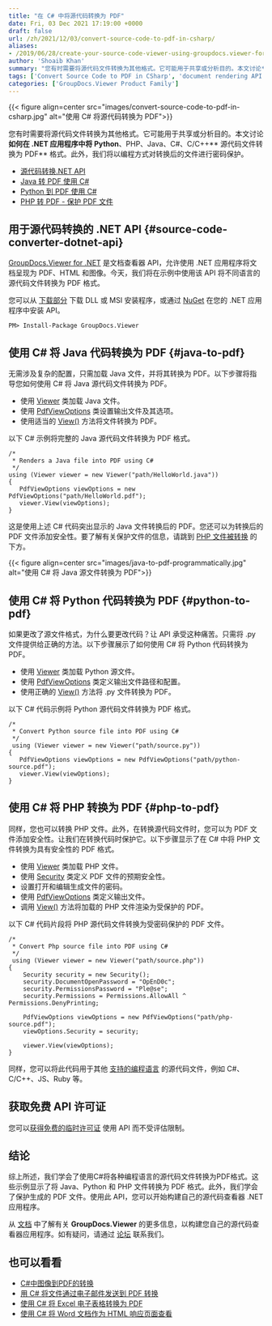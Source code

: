 ```yaml
---
title: "在 C# 中将源代码转换为 PDF"
date: Fri, 03 Dec 2021 17:19:00 +0000
draft: false
url: /zh/2021/12/03/convert-source-code-to-pdf-in-csharp/
aliases:
- /2019/06/28/create-your-source-code-viewer-using-groupdocs.viewer-for-.net-19.6/
author: 'Shoaib Khan'
summary: "您有时需要将源代码文件转换为其他格式。它可能用于共享或分析目的。本文讨论**如何在 .NET 应用程序中将 Python**、PHP、Java、C#、C/C++ **源代码文件转换为 PDF** 格式。此外，我们将以编程方式对转换后的文件进行密码保护。"
tags: ['Convert Source Code to PDF in CSharp', 'document rendering API', 'Java to PDF', 'PHP to PDF', 'Python Code to PDF', 'Source Code to PDF', 'source code viewer']
categories: ['GroupDocs.Viewer Product Family']
---
```




{{< figure align=center src="images/convert-source-code-to-pdf-in-csharp.jpg" alt="使用 C# 将源代码转换为 PDF">}}


您有时需要将源代码文件转换为其他格式。它可能用于共享或分析目的。本文讨论**如何在 .NET 应用程序中将 Python**、PHP、Java、C#、C/C++** 源代码文件转换为 PDF** 格式。此外，我们将以编程方式对转换后的文件进行密码保护。

* [源代码转换.NET API][1]
* [Java 转 PDF 使用 C#][2]
* [Python 到 PDF 使用 C#][3]
* [PHP 转 PDF - 保护 PDF 文件][4]

## 用于源代码转换的 .NET API {#source-code-converter-dotnet-api}

[GroupDocs.Viewer for .NET][5] 是文档查看器 API，允许使用 .NET 应用程序将文档呈现为 PDF、HTML 和图像。今天，我们将在示例中使用该 API 将不同语言的源代码文件转换为 PDF 格式。

您可以从 [下载部分][6] 下载 DLL 或 MSI 安装程序，或通过 [NuGet][7] 在您的 .NET 应用程序中安装 API。

```
PM> Install-Package GroupDocs.Viewer
```

## 使用 C# 将 Java 代码转换为 PDF {#java-to-pdf}

无需涉及复杂的配置，只需加载 Java 文件，并将其转换为 PDF。以下步骤将指导您如何使用 C# 将 Java 源代码文件转换为 PDF。

* 使用 [Viewer][8] 类加载 Java 文件。
* 使用 [PdfViewOptions][9] 类设置输出文件及其选项。
* 使用适当的 [View()][10] 方法将文件转换为 PDF。

以下 C# 示例将完整的 Java 源代码文件转换为 PDF 格式。

```
/*
 * Renders a Java file into PDF using C#
 */
using (Viewer viewer = new Viewer("path/HelloWorld.java"))
{
   PdfViewOptions viewOptions = new PdfViewOptions("path/HelloWorld.pdf");
   viewer.View(viewOptions);
}
```

这是使用上述 C# 代码突出显示的 Java 文件转换后的 PDF。您还可以为转换后的 PDF 文件添加安全性。要了解有关保护文件的信息，请跳到 [PHP 文件被转换][11] 的下方。



{{< figure align=center src="images/java-to-pdf-programmatically.jpg" alt="使用 C# 将 Java 源文件转换为 PDF">}}


## 使用 C# 将 Python 代码转换为 PDF {#python-to-pdf}

如果更改了源文件格式，为什么要更改代码？让 API 承受这种痛苦。只需将 .py 文件提供给正确的方法。以下步骤展示了如何使用 C# 将 Python 代码转换为 PDF。

* 使用 [Viewer][12] 类加载 Python 源文件。
* 使用 [PdfViewOptions][13] 类定义输出文件路径和配置。
* 使用正确的 [View()][14] 方法将 .py 文件转换为 PDF。

以下 C# 代码示例将 Python 源代码文件转换为 PDF 格式。

```
/*
 * Convert Python source file into PDF using C#
 */
 using (Viewer viewer = new Viewer("path/source.py"))
{
   PdfViewOptions viewOptions = new PdfViewOptions("path/python-source.pdf");
   viewer.View(viewOptions);
}
```

## 使用 C# 将 PHP 转换为 PDF {#php-to-pdf}

同样，您也可以转换 PHP 文件。此外，在转换源代码文件时，您可以为 PDF 文件添加安全性。让我们在转换代码时保护它。以下步骤显示了在 C# 中将 PHP 文件转换为具有安全性的 PDF 格式。

* 使用 [Viewer][15] 类加载 PHP 文件。
* 使用 [Security][16] 类定义 PDF 文件的预期安全性。
* 设置打开和编辑生成文件的密码。
* 使用 [PdfViewOptions][17] 类定义输出文件。
* 调用 [View()][18] 方法将加载的 PHP 文件渲染为受保护的 PDF。

以下 C# 代码片段将 PHP 源代码文件转换为受密码保护的 PDF 文件。

```
/*
 * Convert Php source file into PDF using C#
 */
 using (Viewer viewer = new Viewer("path/source.php"))
{
    Security security = new Security();
    security.DocumentOpenPassword = "OpEnD0c";
    security.PermissionsPassword = "Ple@se";
    security.Permissions = Permissions.AllowAll ^ Permissions.DenyPrinting;
    
    PdfViewOptions viewOptions = new PdfViewOptions("path/php-source.pdf");
    viewOptions.Security = security;
                    
    viewer.View(viewOptions);
}
```

同样，您可以将此代码用于其他 [支持的编程语言][19] 的源代码文件，例如 C#、C/C++、JS、Ruby 等。

## 获取免费 API 许可证

您可以[获得免费的临时许可证][20] 使用 API 而不受评估限制。

## 结论

综上所述，我们学会了使用C#将各种编程语言的源代码文件转换为PDF格式。这些示例显示了将 Java、Python 和 PHP 文件转换为 PDF 格式。此外，我们学会了保护生成的 PDF 文件。使用此 API，您可以开始构建自己的源代码查看器 .NET 应用程序。

从 [文档][21] 中了解有关 **GroupDocs.Viewer** 的更多信息，以构建您自己的源代码查看器应用程序。如有疑问，请通过 [论坛][22] 联系我们。

## 也可以看看

* [C#中图像到PDF的转换][23]
* [用 C# 将文件通过电子邮件发送到 PDF 转换][24]
* [使用 C# 将 Excel 电子表格转换为 PDF][25]
* [使用 C# 将 Word 文档作为 HTML 响应页面查看][26]


[1]: #source-code-converter-dotnet-api
[2]: #java-to-pdf
[3]: #python-to-pdf
[4]: #php-to-pdf
[5]: https://products.groupdocs.com/viewer/net/
[6]: https://downloads.groupdocs.com/viewer/net
[7]: https://www.nuget.org/packages/groupdocs.viewer
[8]: https://apireference.groupdocs.com/viewer/net/groupdocs.viewer/viewer
[9]: https://apireference.groupdocs.com/viewer/net/groupdocs.viewer.options/pdfviewoptions
[10]: https://apireference.groupdocs.com/viewer/net/groupdocs.viewer/viewer/methods/view
[11]: #php-to-pdf
[12]: https://apireference.groupdocs.com/viewer/net/groupdocs.viewer/viewer
[13]: https://apireference.groupdocs.com/viewer/net/groupdocs.viewer.options/pdfviewoptions
[14]: https://apireference.groupdocs.com/viewer/net/groupdocs.viewer/viewer/methods/view
[15]: https://apireference.groupdocs.com/viewer/net/groupdocs.viewer/viewer
[16]: https://apireference.groupdocs.com/viewer/net/groupdocs.viewer.options/security
[17]: https://apireference.groupdocs.com/viewer/net/groupdocs.viewer.options/pdfviewoptions
[18]: https://apireference.groupdocs.com/viewer/net/groupdocs.viewer/viewer/methods/view
[19]: https://docs.groupdocs.com/viewer/net/supported-document-formats/
[20]: https://purchase.groupdocs.com/temporary-license
[21]: https://docs.groupdocs.com/viewer
[22]: https://forum.groupdocs.com/
[23]: https://blog.groupdocs.com/2021/05/19/convert-images-to-pdf-in-csharp/
[24]: https://blog.groupdocs.com/2021/05/26/convert-eml-or-msg-file-to-pdf-in-csharp/
[25]: https://blog.groupdocs.com/2021/11/14/convert-excel-spreadsheets-to-pdf-using-csharp/
[26]: https://blog.groupdocs.com/2021/08/28/view-word-documents-as-html-responsive-page-using-csharp/


